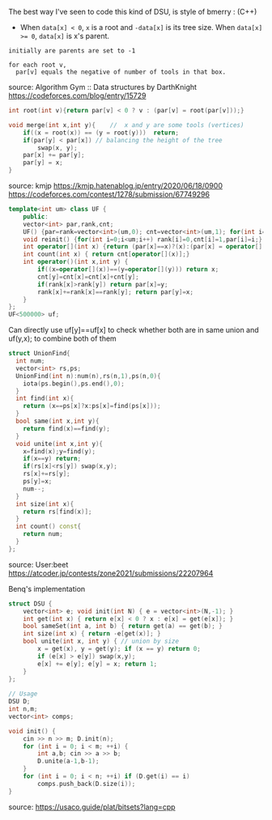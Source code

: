 The best way I've seen to 
code this kind of DSU, is style of bmerry : (C++)

* When `data[x] < 0`, `x` is a root and `-data[x]` is its tree size. When `data[x] >= 0`, `data[x]` is x's parent.

```
initially are parents are set to -1

for each root v, 
  par[v] equals the negative of number of tools in that box.
```

source: Algorithm Gym :: Data structures by DarthKnight https://codeforces.com/blog/entry/15729

```cpp
int root(int v){return par[v] < 0 ? v : (par[v] = root(par[v]));}

void merge(int x,int y){    //  x and y are some tools (vertices)
    if((x = root(x)) == (y = root(y)))  return;
    if(par[y] < par[x]) // balancing the height of the tree
        swap(x, y);
    par[x] += par[y];
    par[y] = x;
}
```	   

source: kmjp https://kmjp.hatenablog.jp/entry/2020/06/18/0900
https://codeforces.com/contest/1278/submission/67749296
	   
```cpp	   
template<int um> class UF {
	public:
	vector<int> par,rank,cnt;
	UF() {par=rank=vector<int>(um,0); cnt=vector<int>(um,1); for(int i=0;i<um;i++) par[i]=i;}
	void reinit() {for(int i=0;i<um;i++) rank[i]=0,cnt[i]=1,par[i]=i;}
	int operator[](int x) {return (par[x]==x)?(x):(par[x] = operator[](par[x]));}
	int count(int x) { return cnt[operator[](x)];}
	int operator()(int x,int y) {
		if((x=operator[](x))==(y=operator[](y))) return x;
		cnt[y]=cnt[x]=cnt[x]+cnt[y];
		if(rank[x]>rank[y]) return par[x]=y;
		rank[x]+=rank[x]==rank[y]; return par[y]=x;
	}
};
UF<500000> uf;
```

Can directly use uf[y]==uf[x] to check whether both are in same union and uf(y,x); to combine both of them

```cpp	   
struct UnionFind{
  int num;
  vector<int> rs,ps;
  UnionFind(int n):num(n),rs(n,1),ps(n,0){
    iota(ps.begin(),ps.end(),0);
  }
  int find(int x){
    return (x==ps[x]?x:ps[x]=find(ps[x]));
  }
  bool same(int x,int y){
    return find(x)==find(y);
  }
  void unite(int x,int y){
    x=find(x);y=find(y);
    if(x==y) return;
    if(rs[x]<rs[y]) swap(x,y);
    rs[x]+=rs[y];
    ps[y]=x;
    num--;
  }
  int size(int x){
    return rs[find(x)];
  }
  int count() const{
    return num;
  }
};
```

source: User:beet https://atcoder.jp/contests/zone2021/submissions/22207964

	   
Benq's implementation

```cpp
struct DSU {
	vector<int> e; void init(int N) { e = vector<int>(N,-1); }
	int get(int x) { return e[x] < 0 ? x : e[x] = get(e[x]); }
	bool sameSet(int a, int b) { return get(a) == get(b); }
	int size(int x) { return -e[get(x)]; }
	bool unite(int x, int y) { // union by size
		x = get(x), y = get(y); if (x == y) return 0;
		if (e[x] > e[y]) swap(x,y);
		e[x] += e[y]; e[y] = x; return 1;
	}
};
	   
// Usage
DSU D;
int n,m;
vector<int> comps;

void init() {
	cin >> n >> m; D.init(n);
	for (int i = 0; i < m; ++i) {
		int a,b; cin >> a >> b;
		D.unite(a-1,b-1);
	}
	for (int i = 0; i < n; ++i) if (D.get(i) == i)
		comps.push_back(D.size(i));
}
```

source: https://usaco.guide/plat/bitsets?lang=cpp
